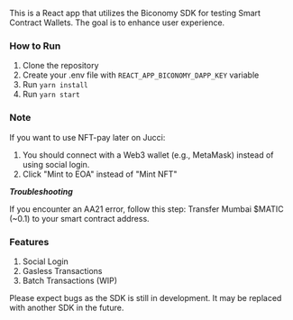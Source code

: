 This is a React app that utilizes the Biconomy SDK for testing Smart Contract Wallets. The goal is to enhance user experience.

### How to Run
1. Clone the repository
2. Create your .env file with `REACT_APP_BICONOMY_DAPP_KEY` variable
3. Run `yarn install`
4. Run `yarn start`

### Note
If you want to use NFT-pay later on Jucci:
1. You should connect with a Web3 wallet (e.g., MetaMask) instead of using social login.
2. Click "Mint to EOA" instead of "Mint NFT"

***Troubleshooting***

If you encounter an AA21 error, follow this step: Transfer Mumbai $MATIC (~0.1) to your smart contract address.

### Features
1. Social Login
2. Gasless Transactions
3. Batch Transactions (WIP)


Please expect bugs as the SDK is still in development. It may be replaced with another SDK in the future.